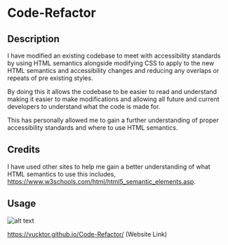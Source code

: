 # Code-Refactor

## Description

I have modified an existing codebase to meet with accessibility standards by using HTML semantics alongside modifying CSS to apply to the new HTML semantics and accessibility changes and reducing any overlaps or repeats of pre existing styles.

By doing this it allows the codebase to be easier to read and understand making it easier to make modifications and allowing all future and current developers to understand what the code is made for.

This has personally allowed me to gain a further understanding of proper accessibility standards and where to use HTML semantics.

## Credits

I have used other sites to help me gain a better understanding of what HTML semantics to use this includes, https://www.w3schools.com/html/html5_semantic_elements.asp.

## Usage


![alt text](https://github.com/vucktor/Code-Refactor/blob/docs/Horiseon-Screenshot.png?raw=true)

https://vucktor.github.io/Code-Refactor/ (Website Link)
